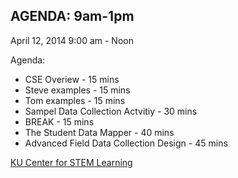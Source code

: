 ## AGENDA: 9am-1pm
April 12, 2014  9:00 am - Noon


Agenda:
* CSE Overiew - 15 mins
* Steve examples - 15 mins
* Tom examples - 15 mins
* Sampel Data Collection Actvitiy - 30 mins
* BREAK - 15 mins
* The Student Data Mapper - 40 mins
* Advanced Field Data Collection Design - 45 mins


[KU Center for STEM Learning](http://www.kuscied.org)